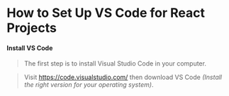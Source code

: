 # How to Set Up VS Code for React Projects

#### Install VS Code
> The first step is to install Visual Studio Code in your computer.

> Visit <https://code.visualstudio.com/> then download VS Code *(Install the right version for your operating system)*.